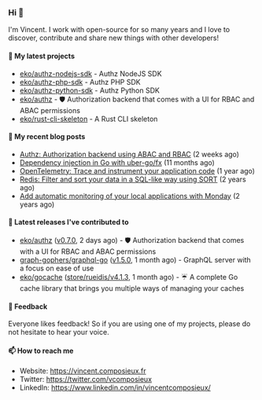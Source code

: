 ### Hi 👋

I'm Vincent. I work with open-source for so many years and I love to discover, contribute and share new things with other developers!

#### 🌱  My latest projects


- [eko/authz-nodejs-sdk](https://github.com/eko/authz-nodejs-sdk) - Authz NodeJS SDK
- [eko/authz-php-sdk](https://github.com/eko/authz-php-sdk) - Authz PHP SDK
- [eko/authz-python-sdk](https://github.com/eko/authz-python-sdk) - Authz Python SDK
- [eko/authz](https://github.com/eko/authz) - 🛡️ Authorization backend that comes with a UI for RBAC and ABAC permissions
- [eko/rust-cli-skeleton](https://github.com/eko/rust-cli-skeleton) - A Rust CLI skeleton

#### 📜  My recent blog posts


- [Authz: Authorization backend using ABAC and RBAC](https://vincent.composieux.fr/article/authz-authorisation-backend-using-rbac-and-abac) (2 weeks ago)
- [Dependency injection in Go with uber-go/fx](https://vincent.composieux.fr/article/dependency-injection-in-go-with-uber-go-fx) (11 months ago)
- [OpenTelemetry: Trace and instrument your application code](https://vincent.composieux.fr/article/opentelemetry-trace-and-instrument-your-application-code) (1 year ago)
- [Redis: Filter and sort your data in a SQL-like way using SORT](https://vincent.composieux.fr/article/redis-filter-and-sort-your-data-in-a-sql-like-way-using-sort) (2 years ago)
- [Add automatic monitoring of your local applications with Monday](https://vincent.composieux.fr/article/add-automatic-monitoring-of-your-local-applications-with-monday) (2 years ago)

#### 🔭  Latest releases I've contributed to


- [eko/authz](https://github.com/eko/authz) ([v0.7.0](https://github.com/eko/authz/releases/tag/v0.7.0), 2 days ago) - 🛡️ Authorization backend that comes with a UI for RBAC and ABAC permissions
- [graph-gophers/graphql-go](https://github.com/graph-gophers/graphql-go) ([v1.5.0](https://github.com/graph-gophers/graphql-go/releases/tag/v1.5.0), 1 month ago) - GraphQL server with a focus on ease of use
- [eko/gocache](https://github.com/eko/gocache) ([store/rueidis/v4.1.3](https://github.com/eko/gocache/releases/tag/store/rueidis/v4.1.3), 1 month ago) - ☔️ A complete Go cache library that brings you multiple ways of managing your caches

#### 💬  Feedback

Everyone likes feedback! So if you are using one of my projects, please do not hesitate to hear your voice.

#### 📫  How to reach me

- Website: https://vincent.composieux.fr
- Twitter: https://twitter.com/vcomposieux
- LinkedIn: https://www.linkedin.com/in/vincentcomposieux/
